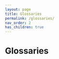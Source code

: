 ```yaml
---
layout: page
title: Glossaries
permalink: /glossaries/
nav_order: 2
has_children: true
---
```


# Glossaries
